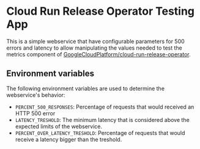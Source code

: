 Cloud Run Release Operator Testing App
======================================

This is a simple webservice that have configurable parameters for 500 errors
and latency to allow manipulating the values needed to test the metrics
component of [GoogleCloudPlatform/cloud-run-release-operator](https://github.com/GoogleCloudPlatform/cloud-run-release-operator).

Environment variables
--------------------

The following environment variables are used to determine the webservice's 
behavior:

 * `PERCENT_500_RESPONSES`: Percentage of requests that would received an HTTP
   500 error
 * `LATENCY_TRESHOLD`: The minimum latency that is considered above the
   expected limits of the webservice.
 * `PERCENT_OVER_LATENCY_TRESHOLD`: Percentage of requests that would receive a
   latency bigger than the treshold.